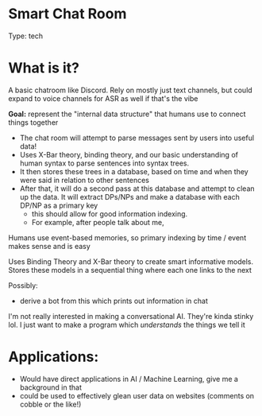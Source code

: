 # Smart Chat Room

Type: tech

# What is it?

A basic chatroom like Discord. Rely on mostly just text channels, but could expand to voice channels for ASR as well if that's the vibe

**Goal:** represent the "internal data structure" that humans use to connect things together

- The chat room will attempt to parse messages sent by users into useful data!
- Uses X-Bar theory, binding theory, and our basic understanding of human syntax to parse sentences into syntax trees.
- It then stores these trees in a database, based on time and when they were said in relation to other sentences
- After that, it will do a second pass at this database and attempt to clean up the data. It will extract DPs/NPs and make a database with each DP/NP as a primary key
    - this should allow for good information indexing.
    - For example, after people talk about me,

Humans use event-based memories, so primary indexing by time / event makes sense and is easy

Uses Binding Theory and X-Bar theory to create smart informative models. Stores these models in a sequential thing where each one links to the next

Possibly:

- derive a bot from this which prints out information in chat

I'm not really interested in making a conversational AI. They're kinda stinky lol. I just want to make a program which *understands* the things we tell it

# Applications:

- Would have direct applications in AI / Machine Learning, give me a background in that
- could be used to effectively glean user data on websites (comments on cobble or the like!)